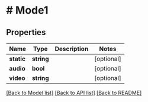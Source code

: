 # # Mode1

## Properties

Name | Type | Description | Notes
------------ | ------------- | ------------- | -------------
**static** | **string** |  | [optional]
**audio** | **bool** |  | [optional]
**video** | **string** |  | [optional]

[[Back to Model list]](../../README.md#models) [[Back to API list]](../../README.md#endpoints) [[Back to README]](../../README.md)
